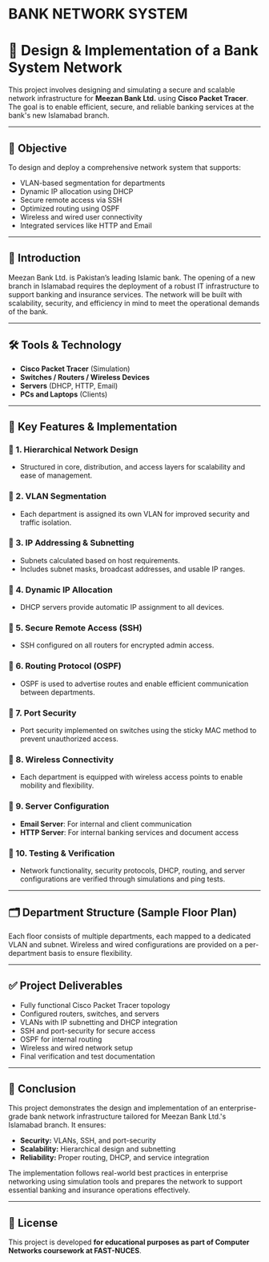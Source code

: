 # BANK NETWORK SYSTEM
# 🏦 Design & Implementation of a Bank System Network

This project involves designing and simulating a secure and scalable network infrastructure for **Meezan Bank Ltd.** using **Cisco Packet Tracer**. The goal is to enable efficient, secure, and reliable banking services at the bank's new Islamabad branch.

---

## 🎯 Objective

To design and deploy a comprehensive network system that supports:

- VLAN-based segmentation for departments  
- Dynamic IP allocation using DHCP  
- Secure remote access via SSH  
- Optimized routing using OSPF  
- Wireless and wired user connectivity  
- Integrated services like HTTP and Email  

---

## 🏢 Introduction

Meezan Bank Ltd. is Pakistan’s leading Islamic bank. The opening of a new branch in Islamabad requires the deployment of a robust IT infrastructure to support banking and insurance services. The network will be built with scalability, security, and efficiency in mind to meet the operational demands of the bank.

---

## 🛠️ Tools & Technology

- **Cisco Packet Tracer** (Simulation)
- **Switches / Routers / Wireless Devices**
- **Servers** (DHCP, HTTP, Email)
- **PCs and Laptops** (Clients)

---

## 🧩 Key Features & Implementation

### 🔹 1. Hierarchical Network Design
- Structured in core, distribution, and access layers for scalability and ease of management.

### 🔹 2. VLAN Segmentation
- Each department is assigned its own VLAN for improved security and traffic isolation.

### 🔹 3. IP Addressing & Subnetting
- Subnets calculated based on host requirements.
- Includes subnet masks, broadcast addresses, and usable IP ranges.

### 🔹 4. Dynamic IP Allocation
- DHCP servers provide automatic IP assignment to all devices.

### 🔹 5. Secure Remote Access (SSH)
- SSH configured on all routers for encrypted admin access.

### 🔹 6. Routing Protocol (OSPF)
- OSPF is used to advertise routes and enable efficient communication between departments.

### 🔹 7. Port Security
- Port security implemented on switches using the sticky MAC method to prevent unauthorized access.

### 🔹 8. Wireless Connectivity
- Each department is equipped with wireless access points to enable mobility and flexibility.

### 🔹 9. Server Configuration
- **Email Server**: For internal and client communication  
- **HTTP Server**: For internal banking services and document access

### 🔹 10. Testing & Verification
- Network functionality, security protocols, DHCP, routing, and server configurations are verified through simulations and ping tests.

---

## 🗂️ Department Structure (Sample Floor Plan)

Each floor consists of multiple departments, each mapped to a dedicated VLAN and subnet. Wireless and wired configurations are provided on a per-department basis to ensure flexibility.

---

## ✅ Project Deliverables

- Fully functional Cisco Packet Tracer topology
- Configured routers, switches, and servers
- VLANs with IP subnetting and DHCP integration
- SSH and port-security for secure access
- OSPF for internal routing
- Wireless and wired network setup
- Final verification and test documentation

---

## 📌 Conclusion

This project demonstrates the design and implementation of an enterprise-grade bank network infrastructure tailored for Meezan Bank Ltd.'s Islamabad branch. It ensures:

- **Security:** VLANs, SSH, and port-security  
- **Scalability:** Hierarchical design and subnetting  
- **Reliability:** Proper routing, DHCP, and service integration  

The implementation follows real-world best practices in enterprise networking using simulation tools and prepares the network to support essential banking and insurance operations effectively.

---

## 📝 License

This project is developed **for educational purposes as part of Computer Networks coursework at FAST-NUCES**.
